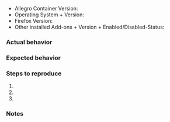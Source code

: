 <!--
  Feel free to ignore this Issue template if you just want to ask or suggest something. If you experience an Issue then please provide all asked information.

  Also please make sure that:
  - "Firefox will: Never remember history" in the Firefox Preferences/Options under "Privacy & Security > History" is NOT selected
  - You are NOT using Firefox in a Private Window
  - You can see a grayed out but ticked Checkbox with the description "Enable Container Tabs" in the Firefox Preferences/Options under "Tabs"
-->
- Allegro Container Version:
- Operating System + Version:
- Firefox Version:
- Other installed Add-ons + Version + Enabled/Disabled-Status:
<!-- To be able to copy & paste the full list of your Add-ons navigate to "about:support" and scroll down to "Extensions" -->


### Actual behavior


### Expected behavior


### Steps to reproduce
1.
2.
3.

### Notes

